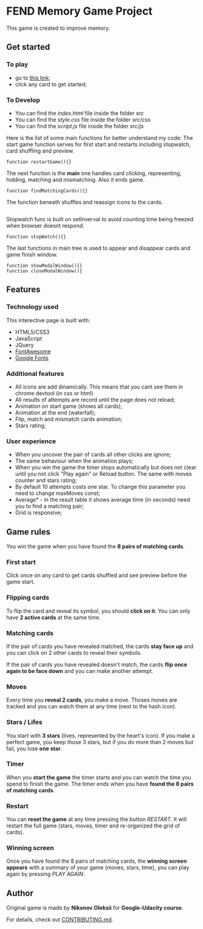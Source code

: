 # FEND Memory Game Project

This game is created to improve memory.

## Get started
### To play

- go to [this link](https://leksorhayabusa.github.io/fend-project-memory-game/);
- click any card to get started;

### To Develop

- You can find the _index.html_ file inside the folder _src_
- You can find the _style.css_ file inside the folder _src/css_
- You can find the _script.js_ file inside the folder _src/js_

Here is the list of some main functions for better understand my code:
The start game function serves for first start and restarts including stopwatch, card shuffling and preview.
```
function restartGame(){}
```
The next function is the **main** one handles card clicking, representing, hidding, matching and mismatching. Also it ends game.
```
function findMatchingCards(){}
```
The function beneath shuffles and reassign icons to the cards.
```function getCardsShuffled(){}
```
Stopwatch func is built on setInverval to avoid counting time being freezed when browser doesnt respond.
```
Function stopWatch(){}
```
The last functions in main tree is used to appear and disappear cards and game finish window.
```
function showModalWindow(){}
function closeModalWindow(){
```

## Features
### Technology used

This interective page is built with:
* HTML5/CSS3
* JavaScript
* JQuery
* [FontAwesome](https://fontawesome.com/)
* [Google Fonts](https://fonts.google.com/)

### Additional features
* All icons are add dinamically. This means that you cant see them in chrome devtool (in css or html)
* All results of attempts are record until the page does not reload;
* Animation on start game (shows all cards);
* Animation at the end (waterfall);
* Flip, match and mismatch cards animation;
* Stars rating;

### User experience

* When you uncover the pair of cards all other clicks are ignore;
* The same behaviour when the animation plays;
* When you win the game the timer stops automatically but does not clear until you not click "Play again" or Reload button. The same with moves counter and stars rating;
* By default 10 attempts costs one star. To change this parameter you need to change maxMoves const;
* Average* - in the result table it shows average time (in seconds) need you to find a matching pair;
* Grid is responsive;

## Game rules

You win the game when you have found the **8 pairs of matching cards**.

### First start

Click once on any card to get cards shuffled and see preview before the game start.

### Flipping cards

To flip the card and reveal its symbol, you should **click on it**. You can only have **2 active cards** at the same time.

### Matching cards

If the pair of cards you have revealed matched, the cards **stay face up** and you can click on 2 other cards to reveal their symbols.

If the pair of cards you have revealed doesn't match, the cards **flip once again to be face down** and you can make another attempt.

### Moves

Every time you **reveal 2 cards**, you make a move. Thoses moves are tracked and you can watch them at any time (next to the hash icon).

### Stars / Lifes

You start with **3 stars** (lives, represented by the heart's icon). If you make a perfect game, you keep those 3 stars, but if you do more than 2 moves but fail, you lose **one star**.

### Timer

When you **start the game** the timer starts and you can watch the time you spend to finish the game. The timer ends when you have **found the 8 pairs of matching cards**.

### Restart

You can **reset the game** at any time pressing the button _RESTART_. It will restart the full game (stars, moves, timer and re-organized the grid of cards).

### Winning screen

Once you have found the 8 pairs of matching cards, the **winning screen appears** with a summary of your game (moves, stars, time), you can play again by pressing _PLAY AGAIN_.

## Author

Original game is made by **Nikonov Oleksii** for **Google-Udacity course**.

For details, check out [CONTRIBUTING.md](CONTRIBUTING.md).
